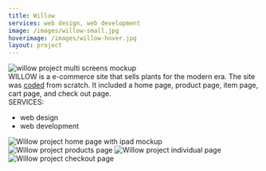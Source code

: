 ```yaml
---
title: Willow
services: web design, web development
image: /images/willow-small.jpg
hoverimage: /images/willow-hover.jpg
layout: project
---
```


<img class="img-flex load-hidden push-2" src="{{ site.baseurl }}/images/willow-multi-screens.jpg" alt="willow project multi screens mockup"/>

<div class="grid project-text">
  <div class="unit xs-1 m-2-3">
  WILLOW is a e-commerce site that sells plants for the modern era. The site was <a href="https://zhaojanelle.github.io/ecommerce-pattern-library/pages/home.html" class="link-underline" target="_blank">coded</a> from scratch. It included a home page, product page, item page, cart page, and check out page.
  </div>
  <aside class="unit xs-1 m-1-3">
  SERVICES:
    <ul class="list-group pad-t-1-2">
      <li>web design</li>
      <li>web development</li>
    </ul>
  </aside>
</div>
<div class="center">
<img class="img-flex load-hidden push unit-xs-centered willow-ipad-image" src="{{ site.baseurl }}/images/willow-ipad-screen.png" alt="Willow project home page with ipad mockup"/>
<img class="img-flex drop-shadow push load-hidden unit-xs-centered smallerwidth" src="{{ site.baseurl }}/images/willow-product.jpg" alt="Willow project products page"/>
<img class="img-flex drop-shadow push load-hidden unit-xs-centered smallerwidth" src="{{ site.baseurl }}/images/willow-individual-product.jpg" alt="Willow project individual page"/>
<img class="img-flex drop-shadow push load-hidden unit-xs-centered smallerwidth" src="{{ site.baseurl }}/images/willow-checkout.jpg" alt="Willow project checkout page"/>
</div>
